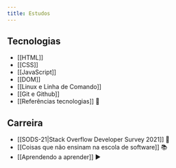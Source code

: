 ```yaml
---
title: Estudos
---
```


## Tecnologias
- [[HTML]]
- [[CSS]]
- [[JavaScript]]
- [[DOM]]
- [[Linux e Linha de Comando]]
- [[Git e Github]]
- [[Referências tecnologias]] 🔗

## Carreira
- [[SODS-21|Stack Overflow Developer Survey 2021]] 🔗
- [[Coisas que não ensinam na escola de software]] 📚
- [[Aprendendo a aprender]] ▶️